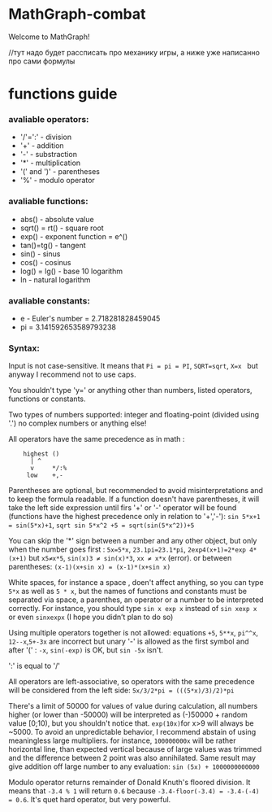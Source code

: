 # MathGraph-combat
Welcome to MathGraph!

//тут надо будет рассписать про механику игры, а ниже уже написанно про сами формулы

# functions guide<br>

### avaliable operators:

* '/'=':' - division
* '+' - addition
* '-' - substraction
* '*' - multiplication
* '(' and ')' - parentheses
* '%' - modulo operator

### avaliable functions:
*	abs() - absolute value
*	sqrt() = rt() - square root
*	exp() - exponent function = e^()
*	tan()=tg() - tangent
*	sin() - sinus
*	cos() - cosinus
*	log() = lg() - base  10 logarithm
*	ln - natural logarithm

### avaliable constants:
*	e - Euler's number = 2.718281828459045
*	pi = 3.141592653589793238
	
### Syntax: 
Input is not case-sensitive. It means that `Pi = pi = PI`, `SQRT=sqrt`, `X=x `
but anyway I recommend  not to use caps.

You shouldn't type 'y=' or anything other than numbers, listed operators, functions or constants.

Two types of numbers supported: 
integer and floating-point (divided using '.')
no complex numbers or anything else!

All operators have the same precedence as in math :
```
	highest ()
	  |	^
	  v  	*/:%
	 low    +,- 
```
Parentheses are optional, but recommended to avoid misinterpretations and to keep the formula 
readable. If a function doesn't have parentheses, it will take the left side expression until firs '+' or '-'
operator will be found (functions have the highest precedence only in relation to '+','-'):
`sin 5*x+1 = sin(5*x)+1`, `sqrt sin 5*x^2 +5 = sqrt(sin(5*x^2))+5`

You can skip the '*' sign between a number and any other object, but only when the number goes first :
`5x=5*x`, `23.1pi=23.1*pi`, `2exp4(x+1)=2*exp 4*(x+1)`
but `x5≠x*5`, `sin(x)3 ≠ sin(x)*3`, `xx ≠ x*x` (error).
or between parentheses: `(x-1)(x+sin x) = (x-1)*(x+sin x)`

White spaces, for instance a space , doen't affect anything, so you can type 
`5*x` as well as `5 * x`, but the names of functions and constants must be separated via space, a parenthes,
 an operator or a number to be interpreted correctly. For instance, you should type `sin x exp x` instead of
`sin xexp x` or even `sinxexpx` (I hope you didn’t plan to do so)

Using multiple operators together is not allowed:
equations `+5`, `5**x`, `pi^^x`, `12--x`,`5+-3x` are incorrect 
but unary '-' is allowed as the first symbol and after '(' :
`-x`, `sin(-exp)` is OK, but `sin -5x` isn't.

':' is equal to '/'

All operators are left-associative, so operators with the same precedence will 
be considered from the left side:
`5x/3/2*pi = (((5*x)/3)/2)*pi`

There's a limit of 50000 for values of value during calculation, all numbers higher (or lower than -50000) will 
be interpreted as (-)50000 + random value [0;10), but you shouldn't notice that. `exp(10x)`for x>9 will always be ~5000.
To avoid an unpredictable behavior, I recommend abstain of using meaningless large multipliers. for instance, `100000000x`
will be rather horizontal line, than expected vertical because of large values was trimmed and the difference between 2 point 
was also annihilated. Same result may give addition off large number to any evaluation: `sin (5x) + 1000000000000`

Modulo operator returns remainder of Donald Knuth's floored division. It means that `-3.4 % 1` will return `0.6` because 
`-3.4-floor(-3.4) = -3.4-(-4) = 0.6`. It's quet hard operator, but very powerful.
